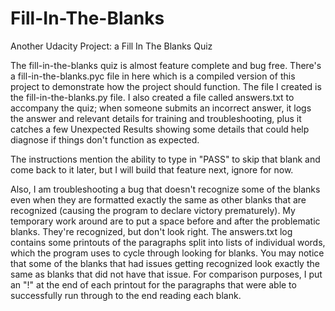 # Fill-In-The-Blanks
Another Udacity Project: a Fill In The Blanks Quiz

The fill-in-the-blanks quiz is almost feature complete and bug free.  There's a fill-in-the-blanks.pyc file in here which is a compiled version of this project to demonstrate how the project should function.  The file I created is the fill-in-the-blanks.py file.  I also created a file called answers.txt to accompany the quiz; when someone submits an incorrect answer, it logs the answer and relevant details for training and troubleshooting, plus it catches a few Unexpected Results showing some details that could help diagnose if things don't function as expected.

The instructions mention the ability to type in "PASS" to skip that blank and come back to it later, but I will build that feature next, ignore for now.

Also, I am troubleshooting a bug that doesn't recognize some of the blanks even when they are formatted exactly the same as other blanks that are recognized (causing the program to declare victory prematurely).  My temporary work around are to put a space before and after the problematic blanks.  They're recognized, but don't look right.  The answers.txt log contains some printouts of the paragraphs split into lists of individual words, which the program uses to cycle through looking for blanks.  You may notice that some of the blanks that had issues getting recognized look exactly the same as blanks that did not have that issue.  For comparison purposes, I put an "!" at the end of each printout for the paragraphs that were able to successfully run through to the end reading each blank.
